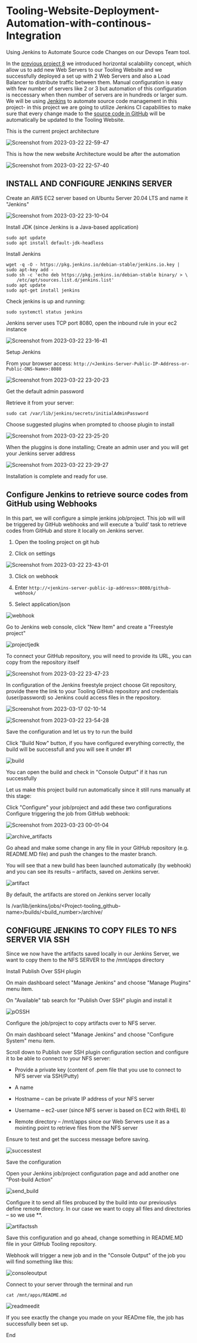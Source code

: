 # Tooling-Website-Deployment-Automation-with-continous-Integration
Using Jenkins to Automate Source code Changes on our Devops Team tool.

In the [previous project 8](https://github.com/JohnUmeh/Load-Balancer-Solution-With-Apache) we introduced horizontal scalability concept, which allow us to add new Web Servers to our Tooling Website and we successfully deployed a set up with 2 Web Servers and also a Load Balancer to distribute traffic between them. Manual configuration is easy with few number of servers like 2 or 3 but automation of this configuration is neccessary when then number of servers are in hundreds or larger sum. We will be using [Jenkins](https://www.jenkins.io/) to automate source code management in this project- in this project we are going to utilize Jenkins CI capabilities to make sure that every change made to the [source code in GitHub](https://github.com/JohnUmeh/Devops_Tooling_website_Solution) will be automatically be updated to the Tooling Website.

This is the current project architecture

![Screenshot from 2023-03-22 22-59-47](https://user-images.githubusercontent.com/77943759/227048296-c10fbef2-a0dd-4aa9-b200-0561ba796c2b.png)


This is how the new website Architecture would be after the automation

![Screenshot from 2023-03-22 22-57-40](https://user-images.githubusercontent.com/77943759/227048016-2acd1098-dc14-4200-a764-16f6a3b5b9ce.png)

## **INSTALL AND CONFIGURE JENKINS SERVER**

Create an AWS EC2 server based on Ubuntu Server 20.04 LTS and name it "Jenkins"

![Screenshot from 2023-03-22 23-10-04](https://user-images.githubusercontent.com/77943759/227049809-4ead68fc-b345-4383-89ea-f61a83fe8468.png)

Install JDK (since Jenkins is a Java-based application)

```
sudo apt update
sudo apt install default-jdk-headless
```
Install Jenkins

```
wget -q -O - https://pkg.jenkins.io/debian-stable/jenkins.io.key | sudo apt-key add -
sudo sh -c 'echo deb https://pkg.jenkins.io/debian-stable binary/ > \
    /etc/apt/sources.list.d/jenkins.list'
sudo apt update
sudo apt-get install jenkins
```

Check jenkins is up and running:

`sudo systemctl status jenkins`

Jenkins server uses TCP port 8080, open the inbound rule in your ec2 instance

![Screenshot from 2023-03-22 23-16-41](https://user-images.githubusercontent.com/77943759/227050846-0933a572-dfad-437a-9f23-9b33f316e3a5.png)

Setup Jenkins

From your browser access: 
`http://<Jenkins-Server-Public-IP-Address-or-Public-DNS-Name>:8080`

![Screenshot from 2023-03-22 23-20-23](https://user-images.githubusercontent.com/77943759/227051445-2cc4c38a-334d-4e9c-91e5-d5c927ae56a1.png)

Get the default admin password

Retrieve it from your server:

`sudo cat /var/lib/jenkins/secrets/initialAdminPassword`

Choose suggested plugins when prompted to choose plugin to install

![Screenshot from 2023-03-22 23-25-20](https://user-images.githubusercontent.com/77943759/227052081-392b0f78-bb04-4a25-a6c7-f95d5269e61d.png)

When the pluggins is done installing; Create an admin user and you will get your Jenkins server address

![Screenshot from 2023-03-22 23-29-27](https://user-images.githubusercontent.com/77943759/227052822-ec68eb8a-d663-4b36-b93b-562508b84b2d.png)

Installation is complete and ready for use.


## **Configure Jenkins to retrieve source codes from GitHub using Webhooks**

In this part, we will configure a simple jenkins job/project. This job will will be triggered by GitHub webhooks and will execute a ‘build’ task to retrieve codes from GitHub and store it locally on Jenkins server.

1. Open the tooling project on git hub

2. Click on settings

![Screenshot from 2023-03-22 23-43-01](https://user-images.githubusercontent.com/77943759/227054758-ae0a53d0-b05f-4cc8-9f47-ad8bafcd042c.png)


3. Click on webhook

4. Enter `http://<jenkins-server-public-ip-address>:8080/github-webhook/`

5. Select application/json

![webhook](https://user-images.githubusercontent.com/77943759/227054485-f84aed61-2d4f-4483-b4bf-ed16f076977b.png)


Go to Jenkins web console, click "New Item" and create a "Freestyle project"

![projectjedk](https://user-images.githubusercontent.com/77943759/227055048-ffe7cf3e-a1b0-48be-8840-58811e2cfde2.png)

To connect your GitHub repository, you will need to provide its URL, you can copy from the repository itself

![Screenshot from 2023-03-22 23-47-23](https://user-images.githubusercontent.com/77943759/227055358-a9f7a52e-2dac-479a-8afb-95f313892bcc.png)


In configuration of the Jenkins freestyle project choose Git repository, provide there the link to your Tooling GitHub repository and credentials (user/password) so Jenkins could access files in the repository.

![Screenshot from 2023-03-17 02-10-14](https://user-images.githubusercontent.com/77943759/227056159-3cac9f72-f9f2-4e8d-b3a9-1a207a72b0b6.png)


![Screenshot from 2023-03-22 23-54-28](https://user-images.githubusercontent.com/77943759/227056315-699b2df2-98e5-49e7-a907-1bb0cb523a52.png)

Save the configuration and let us try to run the build

Click "Build Now" button, if you have configured everything correctly, the build will be successfull and you will see it under #1

![build](https://user-images.githubusercontent.com/77943759/227056731-f82e6073-d6d2-44ae-9b56-9901907e007e.png)

You can open the build and check in "Console Output" if it has run successfully

Let us make this project build run automatically since it still runs manually at this stage:

Click "Configure" your job/project and add these two configurations
Configure triggering the job from GitHub webhook:

![Screenshot from 2023-03-23 00-01-04](https://user-images.githubusercontent.com/77943759/227057554-9342d972-2bf3-41ac-b6a2-d0ff25a18f7f.png)


![archive_artifacts](https://user-images.githubusercontent.com/77943759/227058027-24310aa0-02ec-4afb-b273-2f82bd1ad96e.gif)

Go ahead and make some change in any file in your GitHub repository (e.g. README.MD file) and push the changes to the master branch.

You will see that a new build has been launched automatically (by webhook) and you can see its results – artifacts, saved on Jenkins server.

![artifact](https://user-images.githubusercontent.com/77943759/227058247-ec5e3b5c-3a97-4b4c-a283-4d21cd5a34d1.png)

By default, the artifacts are stored on Jenkins server locally

ls /var/lib/jenkins/jobs/<Project-tooling_github-name>/builds/<build_number>/archive/


## **CONFIGURE JENKINS TO COPY FILES TO NFS SERVER VIA SSH**

Since we now have the artifacts saved locally in our Jenkins Server, we want to copy them to the NFS SERVER to the /mnt/apps directory

Install Publish Over SSH plugin

On main dashboard select "Manage Jenkins" and choose "Manage Plugins" menu item.

On "Available" tab search for "Publish Over SSH" plugin and install it

![pOSSH](https://user-images.githubusercontent.com/77943759/227060330-ad921ec3-32fd-42e2-b64a-ca174510c4f5.png)


Configure the job/project to copy artifacts over to NFS server.

On main dashboard select "Manage Jenkins" and choose "Configure System" menu item.

Scroll down to Publish over SSH plugin configuration section and configure it to be able to connect to your NFS server:

- Provide a private key (content of .pem file that you use to connect to NFS server via SSH/Putty)

- A name

- Hostname – can be private IP address of your NFS server

- Username – ec2-user (since NFS server is based on EC2 with RHEL 8)

- Remote directory – /mnt/apps since our Web Servers use it as a mointing point to retrieve files from the NFS server

Ensure to test and get the success message before saving.

![successtest](https://user-images.githubusercontent.com/77943759/227059773-990262b2-ee0f-4f43-b062-11051d6e81fa.png)

Save the configuration

Open your Jenkins job/project configuration page and add another one "Post-build Action"

![send_build](https://user-images.githubusercontent.com/77943759/227060497-beb5865a-6dea-47d7-b6c3-c29d88d9982c.png)

Configure it to send all files probuced by the build into our previouslys define remote directory. In our case we want to copy all files and directories – so we use **.

![artifactssh](https://user-images.githubusercontent.com/77943759/227060685-9f6fe312-5039-46c0-be50-4dd12a861af9.png)

Save this configuration and go ahead, change something in README.MD file in your GitHub Tooling repository.

Webhook will trigger a new job and in the "Console Output" of the job you will find something like this:

![consoleoutput](https://user-images.githubusercontent.com/77943759/227061300-379cfe37-b4a9-474e-b6a0-131e12c25d7a.png)


Connect to your server through the terminal and run

`cat /mnt/apps/README.md`

![readmeedit](https://user-images.githubusercontent.com/77943759/227061647-7668e943-6c03-4560-9359-62333b940147.png)


If you see exactly the change you made on your READme file, the job has successfully been set up.

End




